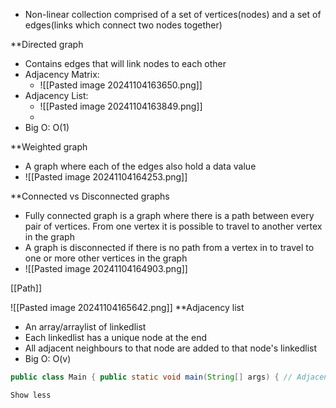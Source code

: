- Non-linear collection comprised of a set of vertices(nodes) and a set of edges(links which connect two nodes together)

**Directed graph
- Contains edges that will link nodes to each other
- Adjacency Matrix:
	- ![[Pasted image 20241104163650.png]]
- Adjacency List:
	- ![[Pasted image 20241104163849.png]]
	- 
- Big O: O(1)

**Weighted graph
- A graph where each of the edges also hold a data value
- ![[Pasted image 20241104164253.png]]

**Connected vs Disconnected graphs
- Fully connected graph is a graph where there is a path between every pair of vertices. From one vertex it is possible to travel to another vertex in the graph
- A graph is disconnected if there is no path from a vertex in to travel to one or more other vertices in the graph
- ![[Pasted image 20241104164903.png]]

[[Path]]

![[Pasted image 20241104165642.png]]
**Adjacency list
- An array/arraylist of linkedlist
- Each linkedlist has a unique node at the end 
- All adjacent neighbours to that node are added to that node's linkedlist
- Big O: O(v)
```Java
public class Main { public static void main(String[] args) { // Adjacency List = An array/arraylist of linkedlists. // Each LinkedList has a unique node at the head. // All adjacent neighbors to that node are added to that node's linkedlist // runtime complexity to check an Edge: O(v) // space complexity: O(v + e) Graph graph = new Graph(); graph.addNode(new Node('A')); graph.addNode(new Node('B')); graph.addNode(new Node('C')); graph.addNode(new Node('D')); graph.addNode(new Node('E')); graph.addEdge(0, 1); graph.addEdge(1, 2); graph.addEdge(1, 4); graph.addEdge(2, 3); graph.addEdge(2, 4); graph.addEdge(4, 0); graph.addEdge(4, 2); graph.print(); //System.out.println(graph.checkEdge(0, 1)); } } import java.util.*; public class Graph { ArrayList<LinkedList<Node>> alist; Graph(){ alist = new ArrayList<>(); } public void addNode(Node node) { LinkedList<Node> currentList = new LinkedList<>(); currentList.add(node); alist.add(currentList); } public void addEdge(int src, int dst) { LinkedList<Node> currentList = alist.get(src); Node dstNode = alist.get(dst).get(0); currentList.add(dstNode); } public boolean checkEdge(int src, int dst) { LinkedList<Node> currentList = alist.get(src); Node dstNode = alist.get(dst).get(0); for(Node node : currentList) { if(node == dstNode) { return true; } } return false; } public void print() { for(LinkedList<Node> currentList : alist) { for(Node node : currentList) { System.out.print([node.data](https://www.youtube.com/redirect?event=comments&redir_token=QUFFLUhqbl92emZ1RW9XR1N2LUFjUW9NNFo3Z2JHVUV2QXxBQ3Jtc0trUWlWNGVEdVB6UF9sbERSR1NWekNxLW1fVGRCMFdYU0ZwWGJKemszLUxhNF9PbTB2dy1oNldZR05GRkhhel9MLVBSSzJuYzU4UEQzbkNrTjh6VVdWSEQzX2U2QW1GZHNuZkcxb3VzSkpQZk5GZTVqaw&q=http%3A%2F%2Fnode.data%2F) + " -> "); } System.out.println(); } } } public class Node { char data; Node(char data){ [this.data](https://www.youtube.com/redirect?event=comments&redir_token=QUFFLUhqbThVTEN6aTlXc205Y3RuZE1vY1JpY28ydHMwQXxBQ3Jtc0tsNmFHWTdGVXNKM3hpa0lscVJCckZFbVhlRE52eGxLSkFuR2FMdTNnWHZUSHE4cDZzdjV2dms2akw4NTA1cGc2c3oybWFQc2VBUzM1U3dhTThWRWFjTzVJSUFMUkdQeHFaQTZ2YU1nbmFhbUVSM19iSQ&q=http%3A%2F%2Fthis.data%2F) = data; } }

Show less
```